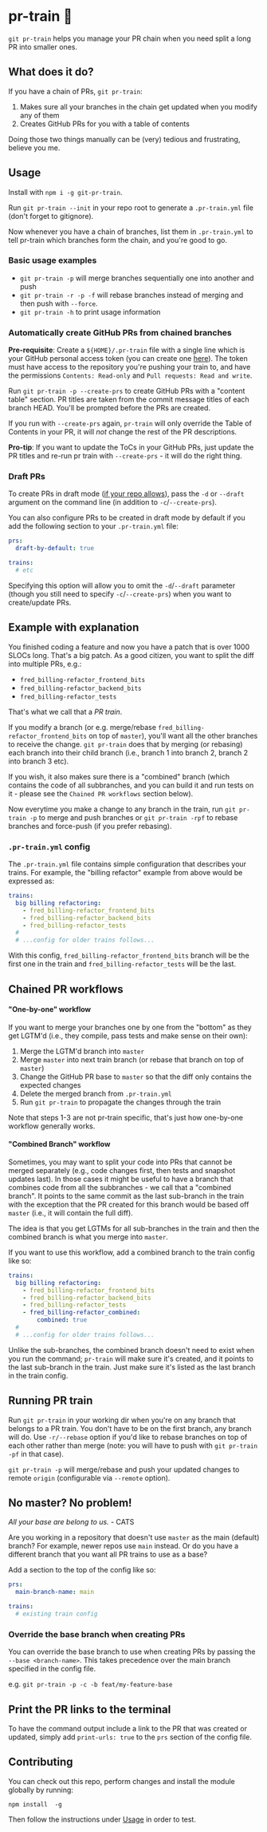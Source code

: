 # pr-train 🚃

`git pr-train` helps you manage your PR chain when you need split a long PR into smaller ones.

## What does it do?

If you have a chain of PRs, `git pr-train`:

1. Makes sure all your branches in the chain get updated when you modify any of them
2. Creates GitHub PRs for you with a table of contents

Doing those two things manually can be (very) tedious and frustrating, believe you me.

## Usage

Install with `npm i -g git-pr-train`.

Run `git pr-train --init` in your repo root to generate a `.pr-train.yml` file (don't forget to gitignore).

Now whenever you have a chain of branches, list them in `.pr-train.yml` to tell pr-train which branches form the chain, and you're good to go.

### Basic usage examples

- `git pr-train -p` will merge branches sequentially one into another and push
- `git pr-train -r -p -f` will rebase branches instead of merging and then push with `--force`.
- `git pr-train -h` to print usage information

### Automatically create GitHub PRs from chained branches

**Pre-requisite**: Create a `${HOME}/.pr-train` file with a single line which is your GitHub personal access token (you can create one [here](https://github.com/settings/personal-access-tokens)). The token must have access to the repository you're pushing your train to, and have the permissions `Contents: Read-only` and `Pull requests: Read and write`.

Run `git pr-train -p --create-prs` to create GitHub PRs with a "content table" section. PR titles are taken from the commit message titles of each branch HEAD. You'll be prompted before the PRs are created.

If you run with `--create-prs` again, `pr-train` will only override the Table of Contents in your PR, it will _not_ change the rest of the PR descriptions.

**Pro-tip**: If you want to update the ToCs in your GitHub PRs, just update the PR titles and re-run pr train with `--create-prs` - it will do the right thing.

### Draft PRs

To create PRs in draft mode ([if your repo allows](https://docs.github.com/en/free-pro-team@latest/github/collaborating-with-issues-and-pull-requests/about-pull-requests#draft-pull-requests)),
pass the `-d` or `--draft` argument on the command line (in addition to `-c`/`--create-prs`).

You can also configure PRs to be created in draft mode by default if you add the following section to your `.pr-train.yml` file:

```yaml
prs:
  draft-by-default: true

trains:
  # etc
```

Specifying this option will allow you to omit the `-d`/`--draft` parameter (though you still need to specify `-c`/`--create-prs`) when you want to create/update PRs.

## Example with explanation

You finished coding a feature and now you have a patch that is over 1000 SLOCs long. That's a big patch. As a good citizen, you want to split the diff into multiple PRs, e.g.:

- `fred_billing-refactor_frontend_bits`
- `fred_billing-refactor_backend_bits`
- `fred_billing-refactor_tests`

That's what we call that a _PR train_.

If you modify a branch (or e.g. merge/rebase `fred_billing-refactor_frontend_bits` on top of `master`), you'll want all the other branches to receive the change. `git pr-train` does that by merging (or rebasing) each branch into their child branch (i.e., branch 1 into branch 2, branch 2 into branch 3 etc).

If you wish, it also makes sure there is a "combined" branch (which contains the code of all subbranches, and you can build it and run tests on it - please see the `Chained PR workflows` section below).

Now everytime you make a change to any branch in the train, run `git pr-train -p` to merge and push branches or `git pr-train -rpf` to rebase branches and force-push (if you prefer rebasing).

### `.pr-train.yml` config

The `.pr-train.yml` file contains simple configuration that describes your trains. For example, the "billing refactor" example from above would be expressed as:

```yml
trains:
  big billing refactoring:
    - fred_billing-refactor_frontend_bits
    - fred_billing-refactor_backend_bits
    - fred_billing-refactor_tests
  #
  # ...config for older trains follows...
```

With this config, `fred_billing-refactor_frontend_bits` branch will be the first one in the train and `fred_billing-refactor_tests` will be the last.

## Chained PR workflows

#### "One-by-one" workflow

If you want to merge your branches one by one from the "bottom" as they get LGTM'd (i.e., they compile, pass tests and make sense on their own):

1.  Merge the LGTM'd branch into `master`
2.  Merge `master` into next train branch (or rebase that branch on top of `master`)
3.  Change the GitHub PR base to `master` so that the diff only contains the expected changes
4.  Delete the merged branch from `.pr-train.yml`
5.  Run `git pr-train` to propagate the changes through the train

Note that steps 1-3 are not pr-train specific, that's just how one-by-one workflow generally works.

#### "Combined Branch" workflow

Sometimes, you may want to split your code into PRs that cannot be merged separately (e.g., code changes first, then tests and snapshot updates last). In those cases it might be useful to have a branch that combines code from all the subbranches - we call that a "combined branch". It points to the same commit as the last sub-branch in the train with the exception that the PR created for this branch would be based off `master` (i.e., it will contain the full diff).

The idea is that you get LGTMs for all sub-branches in the train and then the combined branch is what you merge into `master`.

If you want to use this workflow, add a combined branch to the train config like so:

```yml
trains:
  big billing refactoring:
    - fred_billing-refactor_frontend_bits
    - fred_billing-refactor_backend_bits
    - fred_billing-refactor_tests
    - fred_billing-refactor_combined:
        combined: true
  #
  # ...config for older trains follows...
```

Unlike the sub-branches, the combined branch doesn't need to exist when you run the command; `pr-train` will make sure it's created, and it points to the last sub-branch in the train. Just make sure it's listed as the last branch in the train config.

## Running PR train

Run `git pr-train` in your working dir when you're on any branch that belongs to a PR train. You don't have to be on the first branch, any branch will do. Use `-r/--rebase` option if you'd like to rebase branches on top of each other rather than merge (note: you will have to push with `git pr-train -pf` in that case).

`git pr-train -p` will merge/rebase and push your updated changes to remote `origin` (configurable via `--remote` option).

## No master? No problem!

_All your base are belong to us._ - CATS

Are you working in a repository that doesn't use `master` as the main (default) branch? 
For example, newer repos use `main` instead. 
Or do you have a different branch that you want all PR trains to use as a base?

Add a section to the top of the config like so:

```yml
prs:
  main-branch-name: main

trains:
  # existing train config
```

### Override the base branch when creating PRs

You can override the base branch to use when creating PRs by passing the `--base <branch-name>`. This takes precedence 
over the main branch specified in the config file.

e.g. `git pr-train -p -c -b feat/my-feature-base`

## Print the PR links to the terminal

To have the command output include a link to the PR that was created or updated,
simply add `print-urls: true` to the `prs` section of the config file.


## Contributing

You can check out this repo, perform changes and install the module globally by running:

```
npm install  -g
```

Then follow the instructions under [Usage](#Usage) in order to test.
